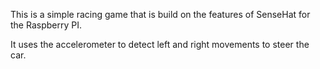 This is a simple racing game that is build on the features of SenseHat for the Raspberry PI.

It uses the accelerometer to detect left and right movements to steer the car.

